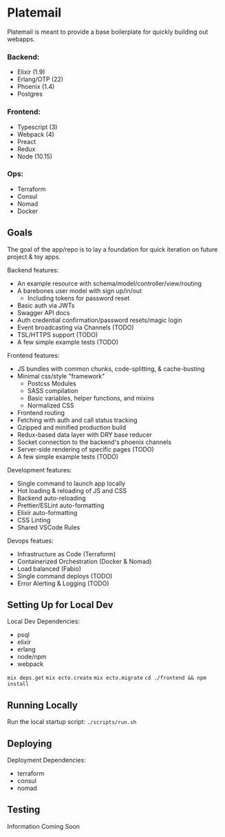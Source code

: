 # Platemail

Platemail is meant to provide a base boilerplate for quickly building out webapps.

### Backend:

- Elixir (1.9)
- Erlang/OTP (22)
- Phoenix (1.4)
- Postgres

### Frontend:

- Typescript (3)
- Webpack (4)
- Preact
- Redux
- Node (10.15)

### Ops:

- Terraform
- Consul
- Nomad
- Docker

## Goals

The goal of the app/repo is to lay a foundation for quick iteration on future project & toy apps.

Backend features:

- An example resource with schema/model/controller/view/routing
- A barebones user model with sign up/in/out
  - Including tokens for password reset
- Basic auth via JWTs
- Swagger API docs
- Auth credential confirmation/password resets/magic login
- Event broadcasting via Channels (TODO)
- TSL/HTTPS support (TODO)
- A few simple example tests (TODO)

Frontend features:

- JS bundles with common chunks, code-splitting, & cache-busting
- Minimal css/style "framework"
  - Postcss Modules
  - SASS compilation
  - Basic variables, helper functions, and mixins
  - Normalized CSS
- Frontend routing
- Fetching with auth and call status tracking
- Gzipped and minified production build
- Redux-based data layer with DRY base reducer
- Socket connection to the backend's phoenix channels
- Server-side rendering of specific pages (TODO)
- A few simple example tests (TODO)

Development features:

- Single command to launch app locally
- Hot loading & reloading of JS and CSS
- Backend auto-reloading
- Prettier/ESLint auto-formatting
- Elixir auto-formatting
- CSS Linting
- Shared VSCode Rules

Devops featues:

- Infrastructure as Code (Terraform)
- Containerized Orchestration (Docker & Nomad)
- Load balanced (Fabio)
- Single command deploys (TODO)
- Error Alerting & Logging (TODO)

## Setting Up for Local Dev

Local Dev Dependencies:

- psql
- elixir
- erlang
- node/npm
- webpack

`mix deps.get`
`mix ecto.create`
`mix ecto.migrate`
`cd ./frontend && npm install`

## Running Locally

Run the local startup script:
`./scripts/run.sh`

## Deploying

Deployment Dependencies:

- terraform
- consul
- nomad

## Testing

Information Coming Soon
